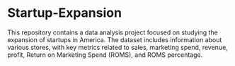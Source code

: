# Startup-Expansion
This repository contains a data analysis project focused on studying the expansion of startups in America. The dataset includes information about various stores, with key metrics related to sales, marketing spend, revenue, profit, Return on Marketing Spend (ROMS), and ROMS percentage.
